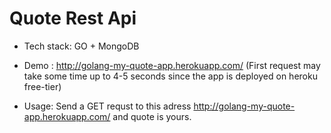 # Quote Rest Api #


- Tech stack: GO + MongoDB

- Demo : http://golang-my-quote-app.herokuapp.com/ (First request may take some time up to 4-5 seconds since the app is deployed on heroku free-tier)

- Usage: Send a GET  requst to this adress http://golang-my-quote-app.herokuapp.com/ and quote is yours.
